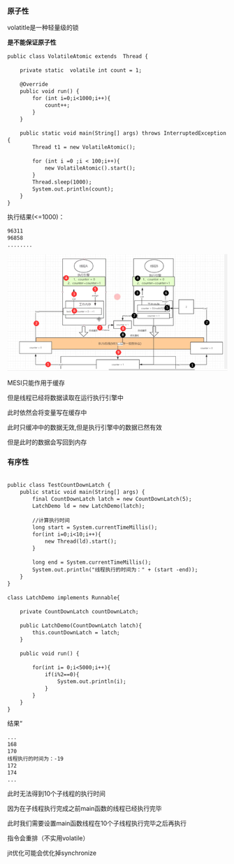 ### 原子性

 

volatitle是一种轻量级的锁

**是不能保证原子性**



```
public class VolatileAtomic extends  Thread {

    private static  volatile int count = 1;

    @Override
    public void run() {
        for (int i=0;i<1000;i++){
            count++;
        }
    }

    public static void main(String[] args) throws InterruptedException {
        Thread t1 = new VolatileAtomic();

        for (int i =0 ;i < 100;i++){
            new VolatileAtomic().start();
        }
        Thread.sleep(1000);
        System.out.println(count);
    }
}

```

执行结果(<=1000)：

```
96311
96858
........
```



![](picc/原子性.png)



MESI只能作用于缓存

但是线程已经将数据读取在运行执行引擎中

此时依然会将变量写在缓存中

此时只缓冲中的数据无效,但是执行引擎中的数据已然有效

但是此时的数据会写回到内存







### 有序性





```

public class TestCountDownLatch {
    public static void main(String[] args) {
        final CountDownLatch latch = new CountDownLatch(5);
        LatchDemo ld = new LatchDemo(latch);

        //计算执行时间
        long start = System.currentTimeMillis();
        for(int i=0;i<10;i++){
            new Thread(ld).start();
        }

        long end = System.currentTimeMillis();
        System.out.println("线程执行的时间为：" + (start -end));
    }
}

class LatchDemo implements Runnable{

    private CountDownLatch countDownLatch;

    public LatchDemo(CountDownLatch latch){
        this.countDownLatch = latch;
    }

    public void run() {

        for(int i= 0;i<5000;i++){
            if(i%2==0){
                System.out.println(i);
            }
        }
    }
}
```

结果“

```
...
168
170
线程执行的时间为：-19
172
174
...
```



此时无法得到10个子线程的执行时间

因为在子线程执行完成之前main函数的线程已经执行完毕

此时我们需要设置main函数线程在10个子线程执行完毕之后再执行



指令会重排（不实用volatile）

jit优化可能会优化掉synchronize



